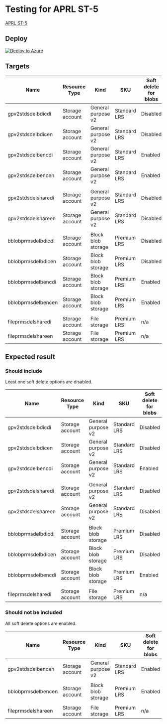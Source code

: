 # Testing for APRL ST-5

[APRL ST-5](https://azure.github.io/Azure-Proactive-Resiliency-Library/services/storage/storage-account/#st-5---enable-soft-delete-for-recovery-of-data)

## Deploy

[![Deploy to Azure](https://aka.ms/deploytoazurebutton)](https://portal.azure.com/#view/Microsoft_Azure_CreateUIDef/CustomDeploymentBlade/uri/https%3A%2F%2Fraw.githubusercontent.com%2Ftksh164%2Faprl-testing%2Fmain%2Fservices%2Fstorage%2Fstorage-account%2Ftest%2Fst-5%2Ftemplate.json)

## Targets

| Name | Resource Type | Kind | SKU | Soft delete for blobs | Soft delete for containers | Soft delete for file shares |
| ---- | ---- | ---- | ---- | ---- | ---- | ---- |
| gpv2stdsdelbdicdi | Storage account | General purpose v2 | Standard LRS | Disabled | Disabled | Enabled |
| gpv2stdsdelbdicen | Storage account | General purpose v2 | Standard LRS | Disabled | Enabled | Enabled |
| gpv2stdsdelbencdi | Storage account | General purpose v2 | Standard LRS | Enabled | Disabled | Enabled |
| gpv2stdsdelbencen | Storage account | General purpose v2 | Standard LRS | Enabled | Enabled | Enabled |
| | | | | | | |
| gpv2stdsdelsharedi | Storage account | General purpose v2 | Standard LRS | Disabled | Disabled | Disabled |
| gpv2stdsdelshareen | Storage account | General purpose v2 | Standard LRS | Disabled | Disabled | Enabled |
| | | | | | | |
| bblobprmsdelbdicdi | Storage account | Block blob storage | Premium LRS | Disabled |Disabled  | n/a |
| bblobprmsdelbdicen | Storage account | Block blob storage | Premium LRS | Disabled | Enabled | n/a |
| bblobprmsdelbencdi | Storage account | Block blob storage | Premium LRS | Enabled | Disabled | n/a |
| bblobprmsdelbencen | Storage account | Block blob storage | Premium LRS | Enabled | Enabled | n/a |
| | | | | | | |
| fileprmsdelsharedi | Storage account | File storage | Premium LRS | n/a | n/a | Disabled |
| fileprmsdelshareen | Storage account | File storage | Premium LRS | n/a | n/a | Enabled |

## Expected result

### Should include

Least one soft delete options are disabled.

| Name | Resource Type | Kind | SKU | Soft delete for blobs | Soft delete for containers | Soft delete for file shares |
| ---- | ---- | ---- | ---- | ---- | ---- | ---- |
| gpv2stdsdelbdicdi | Storage account | General purpose v2 | Standard LRS | Disabled | Disabled | Enabled |
| gpv2stdsdelbdicen | Storage account | General purpose v2 | Standard LRS | Disabled | Enabled | Enabled |
| gpv2stdsdelbencdi | Storage account | General purpose v2 | Standard LRS | Enabled | Disabled | Enabled |
| | | | | | | |
| gpv2stdsdelsharedi | Storage account | General purpose v2 | Standard LRS | Disabled | Disabled | Disabled |
| gpv2stdsdelshareen | Storage account | General purpose v2 | Standard LRS | Disabled | Disabled | Enabled |
| | | | | | | |
| bblobprmsdelbdicdi | Storage account | Block blob storage | Premium LRS | Disabled |Disabled  | n/a |
| bblobprmsdelbdicen | Storage account | Block blob storage | Premium LRS | Disabled | Enabled | n/a |
| bblobprmsdelbencdi | Storage account | Block blob storage | Premium LRS | Enabled | Disabled | n/a |
| | | | | | | |
| fileprmsdelsharedi | Storage account | File storage | Premium LRS | n/a | n/a | Disabled |

### Should not be included

All soft delete options are enabled.

| Name | Resource Type | Kind | SKU | Soft delete for blobs | Soft delete for containers | Soft delete for file shares |
| ---- | ---- | ---- | ---- | ---- | ---- | ---- |
| gpv2stdsdelbencen | Storage account | General purpose v2 | Standard LRS | Enabled | Enabled | Enabled |
| | | | | | | |
| bblobprmsdelbencen | Storage account | Block blob storage | Premium LRS | Enabled | Enabled | n/a |
| | | | | | | |
| fileprmsdelshareen | Storage account | File storage | Premium LRS | n/a | n/a | Enabled |

